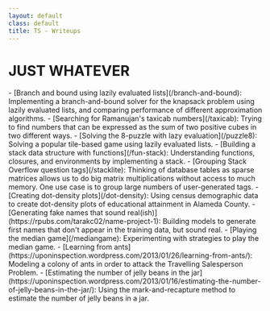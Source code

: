 ```yaml
---
layout: default
class: default
title: TS - Writeups
---
```


<h1>JUST WHATEVER</h1>
- [Branch and bound using lazily evaluated lists](/branch-and-bound): Implementing a branch-and-bound solver for the knapsack problem using lazily evaluated lists, and comparing performance of different approximation algorithms. 
- [Searching for Ramanujan's taxicab numbers](/taxicab): Trying to find numbers that can be expressed as the sum of two positive cubes in two different ways.
- [Solving the 8-puzzle with lazy evaluation](/puzzle8): Solving a popular tile-based game using lazily evaluated lists.
- [Building a stack data structure with functions](/fun-stack): Understanding functions, closures, and environments by implementing a stack.
- [Grouping Stack Overflow question tags](/stacklite): Thinking of database tables as sparse matrices allows us to do big matrix multiplications without access to much memory. One use case is to group large numbers of user-generated tags. 
- [Creating dot-density plots](/dot-density): Using census demographic data to create dot-density plots of educational attainment in Alameda County.
- [Generating fake names that sound real(ish)](https://rpubs.com/tarakc02/name-project-1): Building models to generate first names that don't appear in the training data, but sound real. 
- [Playing the median game](/mediangame): Experimenting with strategies to play the median game.
- [Learning from ants](https://uponinspection.wordpress.com/2013/01/26/learning-from-ants/): Modeling a colony of ants in order to attack the Travelling Salesperson Problem.
- [Estimating the number of jelly beans in the jar](https://uponinspection.wordpress.com/2013/01/16/estimating-the-number-of-jelly-beans-in-the-jar/): Using the mark-and-recapture method to estimate the number of jelly beans in a jar.